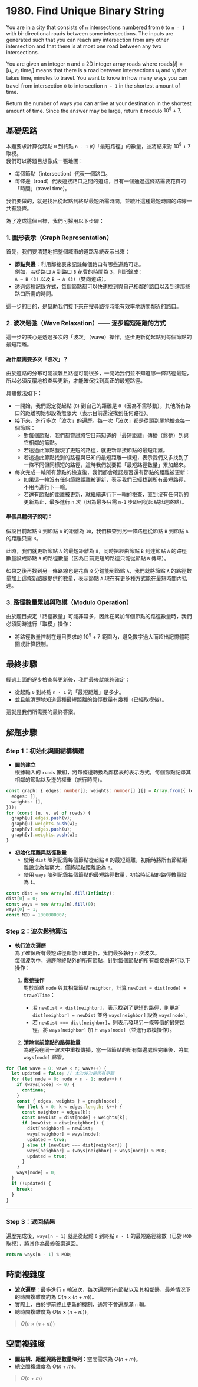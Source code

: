# 1980. Find Unique Binary String

You are in a city that consists of `n` intersections numbered from `0` to `n - 1` with bi-directional roads between some intersections. 
The inputs are generated such that you can reach any intersection from any other intersection and that there is at most one road between any two intersections.

You are given an integer n and a 2D integer array roads where $\text{roads}[i] = [u_i, v_i, \text{time}_i]$ means that 
there is a road between intersections $u_i$ and $v_i$ that takes $\text{time}_i$ minutes to travel. 
You want to know in how many ways you can travel from intersection `0` to intersection `n - 1` in the shortest amount of time.

Return the number of ways you can arrive at your destination in the shortest amount of time. Since the answer may be large, return it modulo $10^9 + 7$.

## 基礎思路

本題要求計算從起點 `0` 到終點 `n - 1` 的「最短路徑」的數量，並將結果對 $10^9+7$ 取模。  
我們可以將題目想像成一張地圖：

- 每個節點（intersection）代表一個路口。
- 每條邊（road）代表連接路口之間的道路，且有一個通過這條路需要花費的「時間」(travel time)。

我們要做的，就是找出從起點到終點最短所需時間，並統計這種最短時間的路線一共有幾條。

為了達成這個目標，我們可採用以下步驟：

### 1. 圖形表示（Graph Representation）

首先，我們要清楚地把整個城市的道路系統表示出來：

- **節點與邊**：利用鄰接表來記錄每個路口有哪些道路可走。  
  例如，若從路口 `A` 到路口 `B` 花費的時間為 `3`，則記錄成：  
  `A → B (3)` 以及 `B → A (3)`（雙向道路）。
- 透過這種記錄方式，每個節點都可以快速找到與自己相鄰的路口以及到達那些路口所需的時間。

這一步的目的，是幫助我們接下來在搜尋路徑時能有效率地訪問鄰近的路口。

### 2. 波次鬆弛（Wave Relaxation）—— 逐步縮短距離的方式

這一步的核心是透過多次的「波次」（wave）操作，逐步更新從起點到每個節點的最短距離。

#### 為什麼需要多次「波次」？

由於道路的分布可能複雜且路徑可能很多，一開始我們並不知道哪一條路徑最短，所以必須反覆地檢查與更新，才能確保找到真正的最短路徑。

具體做法如下：

- 一開始，我們認定從起點 (`0`) 到自己的距離是 `0`（因為不需移動），其他所有路口的距離初始都設為無限大（表示目前還沒找到任何路徑）。
- 接下來，進行多次「波次」的遍歷。每一次「波次」都是從頭到尾地檢查每一個節點：
    - 對每個節點，我們都嘗試將它目前知道的「最短距離」傳播（鬆弛）到與它相鄰的節點。
    - 若透過此節點發現了更短的路徑，就更新鄰接節點的最短距離。
    - 若透過此節點找到的路徑與已知的最短距離一樣短，表示我們又多找到了一條不同但同樣短的路徑，這時我們就要把「最短路徑數量」累加起來。
- 每次完成一輪所有節點的檢查後，我們都會確認是否還有節點的距離被更新：
    - 如果這一輪沒有任何節點距離被更新，表示我們已經找到所有最短路徑，不用再進行下一輪。
    - 若還有節點的距離被更新，就繼續進行下一輪的檢查，直到沒有任何新的更新為止，最多進行 `n` 次（因為最多只需 `n-1` 步即可從起點抵達終點）。

#### 舉個具體例子說明：

假設目前起點 `0` 到節點 `A` 的距離為 `10`，我們檢查到另一條路徑從節點 `B` 到節點 `A` 的距離只需 `8`。  

此時，我們就更新節點 `A` 的最短距離為 `8`，同時把經由節點 `B` 到達節點 `A` 的路徑數量設成節點 `B` 的路徑數量（因為目前更短的路徑只能從節點 `B` 傳來）。  

如果之後再找到另一條路線也是花費 `8` 分鐘能到節點 `A`，我們就將節點 `A` 的路徑數量加上這條新路線提供的數量，表示節點 `A` 現在有更多種方式能在最短時間內抵達。

### 3. 路徑數量累加與取模（Modulo Operation）

由於題目規定「路徑數量」可能非常多，因此在累加每個節點的路徑數量時，我們必須同時進行「取模」操作：

- 將路徑數量控制在題目要求的 $10^9 + 7$ 範圍內，避免數字過大而超出記憶體範圍或計算限制。

## 最終步驟

經過上面的逐步檢查與更新後，我們最後就能夠確定：

- 從起點 `0` 到終點 `n - 1` 的「最短距離」是多少。
- 並且能清楚地知道這種最短距離的路徑數量有幾種（已經取模後）。

這就是我們所需要的最終答案。

## 解題步驟

### Step 1：初始化與圖結構構建

- **圖的建立**  
  根據輸入的 `roads` 數組，將每條邊轉換為鄰接表的表示方式，每個節點記錄其相鄰的節點以及邊的權重（旅行時間）。

```typescript
const graph: { edges: number[]; weights: number[] }[] = Array.from({ length: n }, () => ({ 
  edges: [],
  weights: [],
}));
for (const [u, v, w] of roads) {
  graph[u].edges.push(v);
  graph[u].weights.push(w);
  graph[v].edges.push(u);
  graph[v].weights.push(w);
}
```

- **初始化距離與路徑數量**
    - 使用 `dist` 陣列記錄每個節點從起點 `0` 的最短距離，初始時將所有節點距離設定為無窮大，僅將起點距離設為 `0`。
    - 使用 `ways` 陣列記錄每個節點的最短路徑數量，初始時起點的路徑數量設為 `1`。

```typescript
const dist = new Array(n).fill(Infinity);
dist[0] = 0;
const ways = new Array(n).fill(0);
ways[0] = 1;
const MOD = 1000000007;
```

### Step 2：波次鬆弛算法

- **執行波次遍歷**  
  為了確保所有最短路徑都能正確更新，我們最多執行 `n` 次波次。  
  每個波次中，遍歷除終點外的所有節點，針對每個節點的所有鄰接邊進行以下操作：

    1. **鬆弛操作**  
       對於節點 `node` 與其相鄰節點 `neighbor`，計算 `newDist = dist[node] + travelTime`：
        - 若 `newDist < dist[neighbor]`，表示找到了更短的路徑，則更新 `dist[neighbor] = newDist` 並將 `ways[neighbor]` 設為 `ways[node]`。
        - 若 `newDist === dist[neighbor]`，則表示發現另一條等價的最短路徑，將 `ways[neighbor]` 加上 `ways[node]`（並進行取模操作）。

    2. **清除當前節點的路徑數量**  
       為避免在同一波次中重複傳播，當一個節點的所有鄰邊處理完畢後，將其 `ways[node]` 歸零。

```typescript
for (let wave = 0; wave < n; wave++) {
  let updated = false; // 本次波次是否有更新
  for (let node = 0; node < n - 1; node++) {
    if (ways[node] <= 0) {
      continue;
    }
    const { edges, weights } = graph[node];
    for (let k = 0; k < edges.length; k++) {
      const neighbor = edges[k];
      const newDist = dist[node] + weights[k];
      if (newDist < dist[neighbor]) {
        dist[neighbor] = newDist;
        ways[neighbor] = ways[node];
        updated = true;
      } else if (newDist === dist[neighbor]) {
        ways[neighbor] = (ways[neighbor] + ways[node]) % MOD;
        updated = true;
      }
    }
    ways[node] = 0;
  }
  if (!updated) {
    break;
  }
}
```

---

### Step 3：返回結果

遍歷完成後，`ways[n - 1]` 就是從起點 `0` 到終點 `n - 1` 的最短路徑總數（已對 `MOD` 取模），將其作為最終答案返回。

```typescript
return ways[n - 1] % MOD;
```

## 時間複雜度

- **波次遍歷**：最多進行 `n` 輪波次，每次遍歷所有節點以及其相鄰邊，最差情況下的時間複雜度約為 $O(n × (n + m))$。
- 實際上，由於提前終止更新的機制，通常不會遍歷滿 `n` 輪。
- 總時間複雜度為 $O(n × (n + m))$。

> $O(n × (n + m))$

## 空間複雜度

- **圖結構、距離與路徑數量陣列**：空間需求為 $O(n + m)$。
- 總空間複雜度為 $O(n + m)$。

> $O(n + m)$
